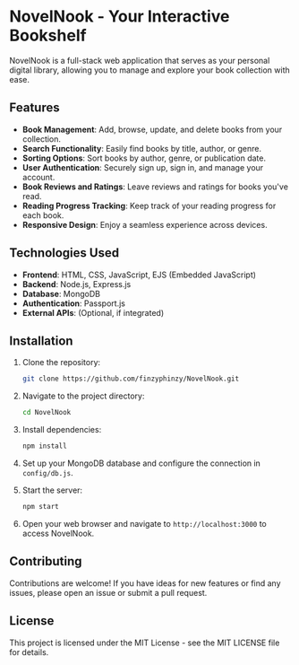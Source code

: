 # NovelNook - Your Interactive Bookshelf

NovelNook is a full-stack web application that serves as your personal digital library, allowing you to manage and explore your book collection with ease.

## Features

- **Book Management**: Add, browse, update, and delete books from your collection.
- **Search Functionality**: Easily find books by title, author, or genre.
- **Sorting Options**: Sort books by author, genre, or publication date.
- **User Authentication**: Securely sign up, sign in, and manage your account.
- **Book Reviews and Ratings**: Leave reviews and ratings for books you've read.
- **Reading Progress Tracking**: Keep track of your reading progress for each book.
- **Responsive Design**: Enjoy a seamless experience across devices.

## Technologies Used

- **Frontend**: HTML, CSS, JavaScript, EJS (Embedded JavaScript)
- **Backend**: Node.js, Express.js
- **Database**: MongoDB
- **Authentication**: Passport.js
- **External APIs**: (Optional, if integrated)

## Installation

1. Clone the repository:

   ```bash
   git clone https://github.com/finzyphinzy/NovelNook.git
   ```

2. Navigate to the project directory:

   ```bash
   cd NovelNook
   ```

3. Install dependencies:

   ```bash
   npm install
   ```

4. Set up your MongoDB database and configure the connection in `config/db.js`.

5. Start the server:

   ```bash
   npm start
   ```

6. Open your web browser and navigate to `http://localhost:3000` to access NovelNook.

## Contributing

Contributions are welcome! If you have ideas for new features or find any issues, please open an issue or submit a pull request.

## License

This project is licensed under the MIT License - see the MIT LICENSE file for details.
